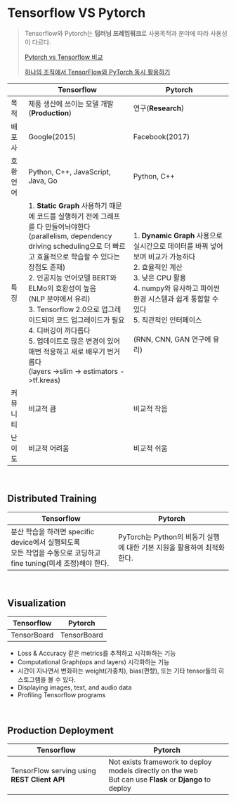 # Tensorflow VS Pytorch

> Tensorflow와 Pytorch는 **딥러닝 프레임워크**로 사용목적과 분야에 따라 사용성이 다르다.
>
> [Pytorch vs Tensorflow 비교](https://data-newbie.tistory.com/425)
>
> [하나의 조직에서 TensorFlow와 PyTorch 동시 활용하기](https://jeongukjae.github.io/posts/pingpong-torch-to-tf-tf-to-torch/)

|           | Tensorflow                                                   | Pytorch                                                      |
| --------- | ------------------------------------------------------------ | ------------------------------------------------------------ |
| 목적      | 제품 생산에 쓰이는 모델 개발(**Production**)                 | 연구(**Research**)                                           |
| 배포사    | Google(2015)                                                 | Facebook(2017)                                               |
| 호환 언어 | Python, C++, JavaScript, Java, Go                            | Python, C++                                                  |
| 특징      | 1. **Static Graph** 사용하기 때문에 코드를 실행하기 전에 그래프를 다 만들어놔야한다<br />(parallelism, dependency driving scheduling으로 더 빠르고 효율적으로 학습할 수 있다는 장점도 존재)<br />2. 인공지능 언어모델 BERT와 ELMo의 호환성이 높음<br />(NLP 분야에서 유리)<br />3. Tensorflow 2.0으로 업그레이드되며 코드 업그레이드가 필요<br />4. 디버깅이 까다롭다<br />5. 업데이트로 많은 변경이 있어 매번 적응하고 새로 배우기 번거롭다<br />(layers ->slim -> estimators ->tf.kreas) | 1. **Dynamic Graph** 사용으로 실시간으로 데이터를 바꿔 넣어보며 비교가 가능하다<br />2. 효율적인 계산<br />3. 낮은 CPU 활용<br />4. numpy와 유사하고 파이썬 환경 시스템과 쉽게 통합할 수 있다<br />5. 직관적인 인터페이스<br /><br />(RNN, CNN, GAN 연구에 유리)<br /> |
| 커뮤니티  | 비교적 큼                                                    | 비교적 작음                                                  |
| 난이도    | 비교적 어려움                                                | 비교적 쉬움                                                  |

<br/>

## Distributed Training

| Tensorflow                                                   | Pytorch                                                      |
| ------------------------------------------------------------ | ------------------------------------------------------------ |
| 분산 학습을 하려면 specific device에서 실행되도록 <br />모든 작업을 수동으로 코딩하고 fine tuning(미세 조정)해야 한다. | PyTorch는 Python의 비동기 실행에 대한 기본 지원을 활용하여 최적화한다. |

<br/>

## Visualization

| Tensorflow  | Pytorch     |
| ----------- | ----------- |
| TensorBoard | TensorBoard |

- Loss & Accuracy 같은 metrics를 추적하고 시각화하는 기능
- Computational Graph(ops and layers) 시각화하는 기능
- 시간이 지나면서 변화하는 weight(가중치), bias(편향), 또는 기타 tensor들의 히스토그램을 볼 수 있다.
- Displaying images, text, and audio data
- Profiling Tensorflow programs

<br/>

## Production Deployment

| Tensorflow                                   | Pytorch                                                      |
| -------------------------------------------- | ------------------------------------------------------------ |
| TensorFlow serving using **REST Client API** | Not exists framework to deploy models directly on the web<br/>But can use **Flask** or **Django** to deploy |

<br/>